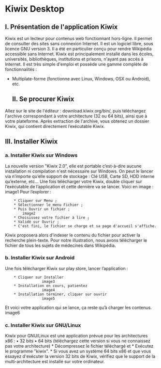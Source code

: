 # Kiwix Desktop
  ## I. Présentation de l'application Kiwix
Kiwix est un lecteur pour contenus web fonctionnant hors-ligne. Il permet de consulter des sites sans connexion Internet. Il est un logiciel libre, sous licence GNU version 3.
Il a été en particulier conçu pour rendre Wikipédia accessible sans Internet. 
Kiwix est principalement installé dans les écoles, universités, bibliothèques, institutions et prisons, n'ayant pas accès à Internet. 
Il est très simple d'emploi et possède une gamme complète de fonctionnalités : 
* Multiplate-forme (fonctionne avec Linux, Windows, OSX ou Android), etc.
    
  ## II. Se procurer Kiwix
Allez sur le site de l'éditeur : download.kiwix.org/bin/, puis téléchargez l'archive correspondant à votre architecture (32 ou 64 bits), ainsi que à votre plateforme.
Après extraction de l'archive, vous obtenez un dossier Kiwix, qui contient directement l’exécutable Kiwix. 

  ## III. Installer Kiwix 
   ### a. Installer Kiwix sur Windows  
La nouvelle version "Kiwix 2.0", elle est portable c’est-à-dire aucune installation ni compilation n'est nécessaire sur Windows. On peut le lancer via n’importe qu’elle support de stockage : Clé USB, Carte SD, HDD interne qu’externe, etc… 
Une fois télécharger votre Kiwix, double cliquer sur l’exécutable de l’application et cette dernière va se lancer. Voici en image :
        image1
Pour l’explorer :

        * Cliquer sur Menu ;
        * Sélectionner le menu Fichier ;
        * Puis Ouvrir un fichier ;
            image2
        * Choisissez votre fichier à lire ;
        * Validé sur Ouvrir ;
        * C'est fini, le fichier se charge et sa page d'accueil s'affiche. 
        
Kiwix proposera alors d'indexer le contenu du fichier pour activer la recherche plein-texte. 
Pour notre illustration, nous avons télécharger le fichier de tous les sujets de médecines dans Wikipédia.

   ### b. Installer Kiwix sur Android    
Une fois télécharger Kiwix sur play store, lancer l’application :

        * Cliquer sur Installer
                     image3
        * Installation en cours, patientez
                     image4
        * Installation terminer, cliquer sur ouvrir
                     image5
 Et voici votre application qui se lance, ça reste qu’à charger les contenus.
                     image6
               
   ### c. Installer Kiwix sur GNU/Linux  
Kiwix pour GNU/Linux est une application prévue pour les architectures x86 : 
    • 32 bits
    • 64 bits (téléchargez cette version si vous ne connaissez pas votre architecture) 
        * Décompressez le fichier téléchargé et 
        * Exécutez le programme "kiwix". 
        * Si vous avez un système 64 bits x86 et que vous essayez d'exécuter la version 32 bits de Kiwix, vérifiez que le support de la multi-architecture est installé sur votre ordinateur. 

